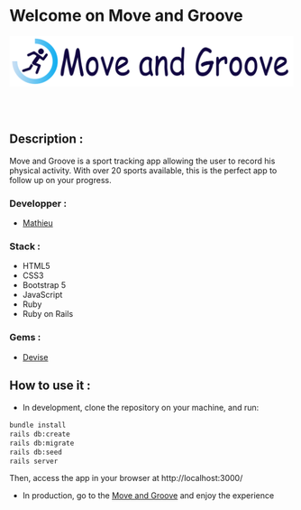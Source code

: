 # Welcome on Move and Groove

<div>
  <p align="center" >
    <a href="https://moove-and-groove.herokuapp.com/">
      <img src="https://github.com/MathieuParadis/fitness_tracker/blob/main/app/assets/images/banner.svg" alt="Move and Groove banner"/>
    </a>
  </p>
</div>
</br></br>


## Description :
Move and Groove is a sport tracking app allowing the user to record his physical activity. With over 20 sports available, this is the perfect app to follow up on your progress.


### Developper :
- [Mathieu](https://github.com/MathieuParadis)


### Stack :
* HTML5
* CSS3
* Bootstrap 5
* JavaScript
* Ruby
* Ruby on Rails


### Gems :
* [Devise](https://github.com/heartcombo/devise)


## How to use it :
 - In development, clone the repository on your machine, and run:
  ```
  bundle install
  rails db:create
  rails db:migrate
  rails db:seed
  rails server
  ```
  
  Then, access the app in your browser at http://localhost:3000/ 

 - In production, go to the [Move and Groove](https://moove-and-groove.herokuapp.com/) and enjoy the experience
